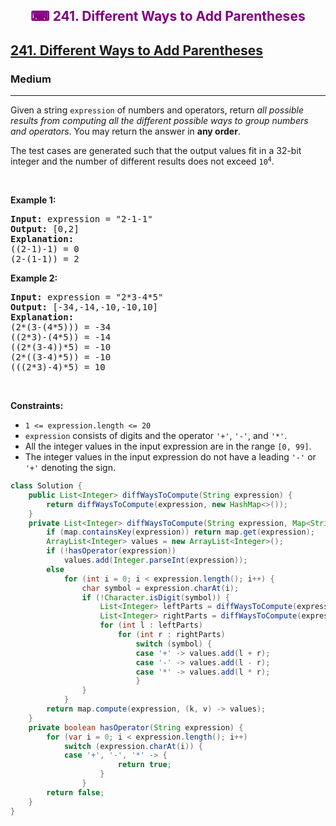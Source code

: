 <div align = "center">
<h style = "margin-bottom: 0px; margin-top: 0px; color : purple;" align = "center" class = "header">

## ⌨ 241. Different Ways to Add Parentheses

</h>
</div>

<h2><a href="https://leetcode.com/problems/different-ways-to-add-parentheses" target = "_blank">241. Different Ways to Add Parentheses</a></h2><h3>Medium</h3><hr><p>Given a string <code>expression</code> of numbers and operators, return <em>all possible results from computing all the different possible ways to group numbers and operators</em>. You may return the answer in <strong>any order</strong>.</p>

<p>The test cases are generated such that the output values fit in a 32-bit integer and the number of different results does not exceed <code>10<sup>4</sup></code>.</p>

<p>&nbsp;</p>
<p><strong class="example">Example 1:</strong></p>

<pre>
<strong>Input:</strong> expression = &quot;2-1-1&quot;
<strong>Output:</strong> [0,2]
<strong>Explanation:</strong>
((2-1)-1) = 0 
(2-(1-1)) = 2
</pre>

<p><strong class="example">Example 2:</strong></p>

<pre>
<strong>Input:</strong> expression = &quot;2*3-4*5&quot;
<strong>Output:</strong> [-34,-14,-10,-10,10]
<strong>Explanation:</strong>
(2*(3-(4*5))) = -34 
((2*3)-(4*5)) = -14 
((2*(3-4))*5) = -10 
(2*((3-4)*5)) = -10 
(((2*3)-4)*5) = 10
</pre>

<p>&nbsp;</p>
<p><strong>Constraints:</strong></p>

<ul>
	<li><code>1 &lt;= expression.length &lt;= 20</code></li>
	<li><code>expression</code> consists of digits and the operator <code>&#39;+&#39;</code>, <code>&#39;-&#39;</code>, and <code>&#39;*&#39;</code>.</li>
	<li>All the integer values in the input expression are in the range <code>[0, 99]</code>.</li>
	<li>The integer values in the input expression do not have a leading <code>&#39;-&#39;</code> or <code>&#39;+&#39;</code> denoting the sign.</li>
</ul>

```java
class Solution {
    public List<Integer> diffWaysToCompute(String expression) {
        return diffWaysToCompute(expression, new HashMap<>());
    }
    private List<Integer> diffWaysToCompute(String expression, Map<String, List<Integer >> map) {
        if (map.containsKey(expression)) return map.get(expression);
        ArrayList<Integer> values = new ArrayList<Integer>();
        if (!hasOperator(expression))
            values.add(Integer.parseInt(expression));
        else
            for (int i = 0; i < expression.length(); i++) {
                char symbol = expression.charAt(i);
                if (!Character.isDigit(symbol)) {
                    List<Integer> leftParts = diffWaysToCompute(expression.substring(0, i), map);
                    List<Integer> rightParts = diffWaysToCompute(expression.substring(i + 1), map);
                    for (int l : leftParts)
                        for (int r : rightParts)
                            switch (symbol) {
                            case '+' -> values.add(l + r);
                            case '-' -> values.add(l - r);
                            case '*' -> values.add(l * r);
                            }
                }
            }
        return map.compute(expression, (k, v) -> values);
    }
    private boolean hasOperator(String expression) {
        for (var i = 0; i < expression.length(); i++)
            switch (expression.charAt(i)) {
            case '+', '-', '*' -> {
                        return true;
                    }
                }
        return false;
    }
}
```
